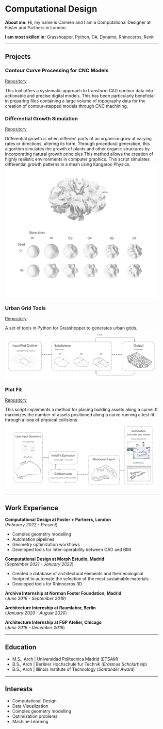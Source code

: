 # Computational Design
**About me:**
  Hi, my name is Carmen and I am a Computational Designer at Foster and Partners in London.

**I am most skilled in:**
Grasshopper, Python, C#, Dynamo, Rhinoceros, Revit

** **
## Projects
### Contour Curve Processing for CNC Models
[Repository](https://github.com/crubiogarcia/ContourCurveTopographyProcessing)

This tool offers a systematic approach to transform CAD contour data into actionable and precise digital models. This has been particularly beneficial in preparing files containing a large volume of topography data for the creation of contour-stepped models through CNC machining. 

### Differential Growth Simulation
[Repository](https://github.com/crubiogarcia/Differential-Growth)

Differential growth is when different parts of an organism grow at varying rates or directions, altering its form. Through procedural generation, this algorithm simulates the growth of plants and other organic structures by incorporating natural growth principles This method allows the creation of highly realistic environments in computer graphics. This script simulates differential growth patterns in a mesh using Kangaroo Physics.
![Differential Growth](/assets/img/differential.png)

### Urban Grid Tools
[Repository](https://github.com/crubiogarcia/Urban-Grid-Tools)

A set of tools in Python for Grasshopper to generates urban grids.
![Urban Grid](/assets/img/UrganGrid.png)

### Plot Fit  
[Repository](https://github.com/crubiogarcia/PlotFit)

This script implements a method for placing building assets along a curve. It maximizes the number of assets positioned along a curve running a test fit through a loop of physical collisions.
![Plot Fit](/assets/img/PlotFit.png)

** **
## Work Experience
**Computational Design at Foster + Partners, London**  
(_February 2022 - Present_)
- Complex geometry modelling
- Automation pipelines
- Geometry optimization workflows
- Developed tools for inter-operability between CAD and BIM

**Computational Design at Morph Estudio, Madrid**  
(_September 2021 - January 2022_)
- Created a database of architectural elements and their ecological footprint to automate the selection of the most sustainable materials
- Developed tools for Rhinoceros 3D
  
**Archive Internship at Norman Foster Foundation, Madrid**  
(_June 2019 - September 2019_)

**Architecture Internship at Raumlabor, Berlin**    
(_January 2020 - August 2020_)

**Architecture Internship at FGP Atelier, Chicago**     
(_June 2018 - December 2018_)

** **
## Education						       		  								       		
- M.S., Arch	| Universidad Politecnica Madrid  (_ETSAM_) 	        		
- B.S., Arch | Berliner Hochschule fur Technik  (_Erasmus Scholarhsip_)
- B.S., Arch | Illinois Institute of Technology (_Santander Award_)

** **
## Interests
- Computational Design
- Data Visualization
- Complex geometry modelling
- Optimization problems
- Machine Learning
